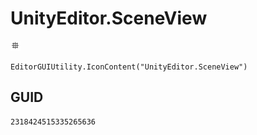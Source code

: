 # UnityEditor.SceneView
![](/img/UnityEditor.SceneView.png)

``` CSharp
EditorGUIUtility.IconContent("UnityEditor.SceneView")
```
## GUID
```
2318424515335265636
```
